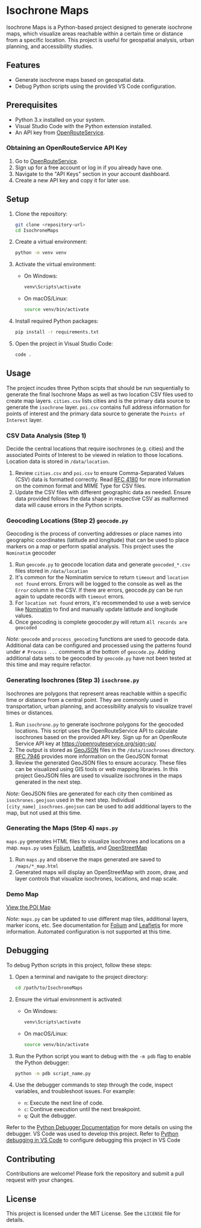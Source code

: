 # Isochrone Maps

Isochrone Maps is a Python-based project designed to generate isochrone maps, which visualize areas reachable within a certain time or distance from a specific location. This project is useful for geospatial analysis, urban planning, and accessibility studies.

## Features

- Generate isochrone maps based on geospatial data.
- Debug Python scripts using the provided VS Code configuration.

## Prerequisites

- Python 3.x installed on your system.
- Visual Studio Code with the Python extension installed.
- An API key from [OpenRouteService](https://openrouteservice.org/).

### Obtaining an OpenRouteService API Key

1. Go to [OpenRouteService](https://openrouteservice.org/).
2. Sign up for a free account or log in if you already have one.
3. Navigate to the "API Keys" section in your account dashboard.
4. Create a new API key and copy it for later use.

## Setup

1. Clone the repository:

   ```bash
   git clone <repository-url>
   cd IsochroneMaps
   ```

2. Create a virtual environment:

   ```bash
   python -m venv venv
   ```

3. Activate the virtual environment:

   - On Windows:
     ```bash
     venv\Scripts\activate
     ```
   - On macOS/Linux:
     ```bash
     source venv/bin/activate
     ```

4. Install required Python packages:

   ```bash
   pip install -r requirements.txt
   ```

5. Open the project in Visual Studio Code:
   ```bash
   code .
   ```

## Usage

The project incudes three Python scipts that should be run sequentially to generate the final Isochrone Maps
as well as two location CSV files used to create map layers. `cities.csv` lists cities and is the primary data source to generate the `isochrone` layer. `poi.csv` contains full address information for points of interest and the primary data source to generate the `Points of Interest` layer.

### CSV Data Analysis (Step 1)

Decide the central locations that require isochrones (e.g. cities) and the associated Points of Interest to be viewed
in relation to those locations. Location data is stored in `/data/location`.

1. Review `cities.csv` and `poi.csv` to ensure Comma-Separated Values (CSV) data is formatted correctly. Read [RFC 4180](https://datatracker.ietf.org/doc/html/rfc4180) for more information on the common format and MIME Type for CSV files.
2. Update the CSV files with different geographic data as needed. Ensure data provided follows the data shape in respective CSV as malformed data will cause errors in the Python scripts.

### Geocoding Locations (Step 2) `geocode.py`

Geocoding is the process of converting addresses or place names into geographic coordinates (latitude and longitude) that can be used to place markers on a map or perform spatial analysis. This project uses the `Nominatim` geocoder

1. Run `geocode.py` to geocode location data and generate `geocoded_*.csv` files stored in `/data/location`
2. It's common for the Nominatim service to return `timeout` and `location not found` errors. Errors will be logged to the console as well as the `Error` column in the CSV. If there are errors, geocode.py can be run again to update records with `timeout` errors.
3. For `location not found` errors, it's recommended to use a web service like [Nominatim](https://nominatim.openstreetmap.org/ui/search.html) to find and manually update latitude and longitude values.
4. Once geocoding is complete geocoder.py will return `All records are geocoded`

_Note:_ `geocode` and `process_geocoding` functions are used to geocode data. Additional data can be configured and processed using the patterns found under `# Process ...` comments at the bottom of `geocode.py`.
Adding additional data sets to be geocoded by `geocode.py` have not been tested at this time and may require refactor.

### Generating Isochrones (Step 3) `isochrone.py`

Isochrones are polygons that represent areas reachable within a specific time or distance from a central point. They are commonly used in transportation, urban planning, and accessibility analysis to visualize travel times or distances.

1. Run `isochrone.py` to generate isochrone polygons for the geocoded locations.
   This script uses the OpenRouteService API to calculate isochrones based on the provided API key.
   Sign up for an OpenRoute Service API key at https://openrouteservice.org/sign-up/
2. The output is stored as [GeoJSON](https://geojson.org/) files in the `/data/isochrones` directory. [RFC 7946](https://datatracker.ietf.org/doc/html/rfc7946) provides more information on the GeoJSON format
3. Review the generated GeoJSON files to ensure accuracy. These files can be visualized using GIS tools or web mapping libraries.
   In this project GeoJSON files are used to visualize isochrones in the maps generated in the next step.

_Note:_ GeoJSON files are generated for each city then combined as `isochrones.geojson` used in the next step.
Individual `[city_name]_isochroes.geojson` can be used to add additional layers to the map, but not used at this time.

### Generating the Maps (Step 4) `maps.py`

`maps.py` generates HTML files to visualize isochrones and locations on a map. `maps.py` uses [Folium](https://python-visualization.github.io/folium/latest/index.html), [Leafletjs](https://leafletjs.com/), and [OpenStreetMap](https://www.openstreetmap.org)

1. Run `maps.py` and observe the maps generated are saved to `/maps/*_map.html`
2. Generated maps will display an OpenStreetMap with zoom, draw, and layer controls that visualize isochrones, locations, and map scale.

### Demo Map

[View the POI Map](https://uxjester.github.io/IsochroneMaps/poi_map.html)

_Note:_ `maps.py` can be updated to use different map tiles, additional layers, marker icons, etc. See documentation for [Folium](https://python-visualization.github.io/folium/latest/user_guide.html) and [Leafletjs](https://leafletjs.com/reference.html) for more information. Automated configuration is not supported at this time.

## Debugging

To debug Python scripts in this project, follow these steps:

1. Open a terminal and navigate to the project directory:

   ```bash
   cd /path/to/IsochroneMaps
   ```

2. Ensure the virtual environment is activated:

   - On Windows:
     ```bash
     venv\Scripts\activate
     ```
   - On macOS/Linux:
     ```bash
     source venv/bin/activate
     ```

3. Run the Python script you want to debug with the `-m pdb` flag to enable the Python debugger:

   ```bash
   python -m pdb script_name.py
   ```

4. Use the debugger commands to step through the code, inspect variables, and troubleshoot issues. For example:
   - `n`: Execute the next line of code.
   - `c`: Continue execution until the next breakpoint.
   - `q`: Quit the debugger.

Refer to the [Python Debugger Documentation](https://docs.python.org/3/library/pdb.html) for more details on using the debugger.
VS Code was used to develop this project. Refer to [Python debugging in VS Code](https://code.visualstudio.com/docs/python/debugging) to configure debugging this project in VS Code

## Contributing

Contributions are welcome! Please fork the repository and submit a pull request with your changes.

## License

This project is licensed under the MIT License. See the `LICENSE` file for details.
